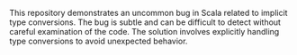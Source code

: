This repository demonstrates an uncommon bug in Scala related to implicit type conversions. The bug is subtle and can be difficult to detect without careful examination of the code. The solution involves explicitly handling type conversions to avoid unexpected behavior.